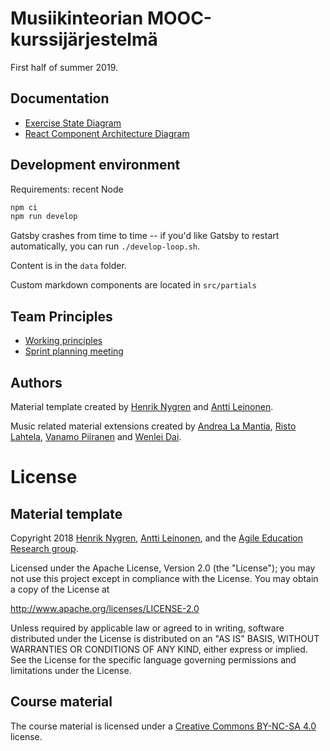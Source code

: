 # Musiikinteorian MOOC-kurssijärjestelmä

First half of summer 2019.

## Documentation

- [Exercise State Diagram](https://raw.githubusercontent.com/rage/musiikin-teoria-material/master/documentation/IMG_0087.jpg)  
- [React Component Architecture Diagram](https://raw.githubusercontent.com/rage/musiikin-teoria-material/master/documentation/IMG_0088.jpg)  

## Development environment

Requirements: recent Node

```sh
npm ci
npm run develop
```

Gatsby crashes from time to time -- if you'd like Gatsby to restart automatically, you can run `./develop-loop.sh`.

Content is in the `data` folder.

Custom markdown components are located in `src/partials`

## Team Principles

- [Working principles](https://github.com/rage/musiikin-teoria-material/blob/master/tiimin_kaytanteet.md)
- [Sprint planning meeting](https://github.com/rage/musiikin-teoria-material/blob/master/Sprint-planning-meeting.md)

## Authors

Material template created by [Henrik Nygren](https://github.com/nygrenh) and [Antti Leinonen](https://github.com/Redande).

Music related material extensions created by [Andrea La Mantia](https://github.com/nigoshh), [Risto Lahtela](https://github.com/Rsl1122), [Vanamo Piiranen](https://github.com/Vanamo) and [Wenlei Dai](https://github.com/rescawen).

# License

## Material template

Copyright 2018 [Henrik Nygren](https://github.com/nygrenh), [Antti Leinonen](https://github.com/Redande), and the [Agile Education Research group](https://www.helsinki.fi/en/researchgroups/data-driven-education).

Licensed under the Apache License, Version 2.0 (the "License"); you may not use this project except in compliance with the License. You may obtain a copy of the License at

http://www.apache.org/licenses/LICENSE-2.0

Unless required by applicable law or agreed to in writing, software distributed under the License is distributed on an "AS IS" BASIS, WITHOUT WARRANTIES OR CONDITIONS OF ANY KIND, either express or implied. See the License for the specific language governing permissions and limitations under the License.

## Course material

The course material is licensed under a [Creative Commons BY-NC-SA 4.0](https://creativecommons.org/licenses/by-nc-sa/4.0/deed) license.
